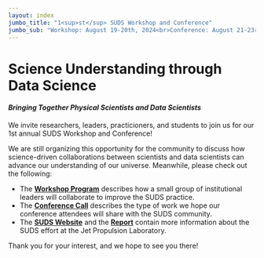```yaml
---
layout: index
jumbo_title: "1<sup>st</sup> SUDS Workshop and Conference"
jumbo_sub: "Workshop: August 19-20th, 2024<br>Conference: August 21-23rd, 2024<br> California Insitute of Technology, Pasadena, CA"
---
```


# Science Understanding through Data Science
#### *Bringing Together Physical Scientists and Data Scientists*

We invite researchers, leaders, practicioners, and students to join us for our 1st annual SUDS Workshop and Conference!

We are still organizing this opportunity for the community to discuss how science-driven collaborations between scientists and data scientists can advance our understanding of our universe. Meanwhile, please check out the following:

- The [**Workshop Program**](/program/workshop.md) describes how a small group of institutional leaders will collaborate to improve the SUDS practice.
- The [**Conference Call**](/call.md) describes the type of work we hope our conference attendees will share with the SUDS community.
- The [**SUDS Website**](https://www.jpl.nasa.gov/go/suds) and the [**Report**](https://www.jpl.nasa.gov/go/suds/suds-report) contain more information about the SUDS effort at the Jet Propulsion Laboratory.

Thank you for your interest, and we hope to see you there!
